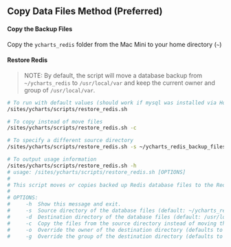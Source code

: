 
## Copy Data Files Method (Preferred)
#### Copy the Backup Files
Copy the `ycharts_redis` folder from the Mac Mini to your home directory (`~`)

#### Restore Redis
> NOTE: By default, the script will move a database backup from `~/ycharts_redis` to
> `/usr/local/var` and keep the current owner and group of `/usr/local/var`.

```bash
# To run with default values (should work if mysql was installed via Homebrew)
/sites/ycharts/scripts/restore_redis.sh

# To copy instead of move files
/sites/ycharts/scripts/restore_redis.sh -c

# To specify a different source directory
/sites/ycharts/scripts/restore_redis.sh -s ~/ycharts_redis_backup_files

# To output usage information
/sites/ycharts/scripts/restore_redis.sh -h
# usage: /sites/ycharts/scripts/restore_redis.sh [OPTIONS]
#
# This script moves or copies backed up Redis database files to the Redis data folder.
# 
# OPTIONS:
#     -h  Show this message and exit.
#     -s  Source directory of the database files (default: ~/ycharts_redis)
#     -d  Destination directory of the database files (default: /usr/local/var)
#     -c  Copy the files from the source directory instead of moving them
#     -o  Override the owner of the destination directory (defaults to current owner)
#     -g  Override the group of the destination directory (defaults to current group)
```